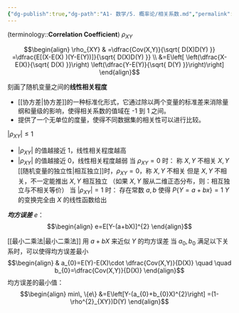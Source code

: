 ```yaml
---
{"dg-publish":true,"dg-path":"A1- 数学/5. 概率论/相关系数.md","permalink":"/A1- 数学/5. 概率论/相关系数/","dgPassFrontmatter":true,"noteIcon":"","created":"2024-05-21T15:20:28.546+08:00","updated":"2025-04-14T18:25:19.674+08:00"}
---
```


(terminology::**Correlation Coefficient**)   $\rho_{XY}$

$$\begin{align}
\rho_{XY} & =\dfrac{Cov(X,Y)}{\sqrt{ D(X)D(Y) }} =\dfrac{E[(X-E(X) )(Y-E(Y))]}{\sqrt{ D(X)D(Y) }} \\
&=E\left[ \left(\dfrac{X-E(X)}{\sqrt{ D(X) }}\right) \left(\dfrac{Y-E(Y)}{\sqrt{ D(Y) }}\right)\right]
\end{align}$$

刻画了随机变量之间的**线性相关程度**
- [[协方差\|协方差]]的一种标准化形式，它通过除以两个变量的标准差来消除量纲和量级的影响，使得相关系数的值域在 -1 到 1 之间。
- 提供了一个无单位的度量，使得不同数据集的相关性可以进行比较。


$|\rho_{XY}|\leq 1$
-  $|\rho_{XY}|$ 的值越接近 1，线性相关程度越高
-  $|\rho_{XY}|$ 的值越接近 0，线性相关程度越弱
当 $\rho_{XY}=0$ 时：
	称 $X,Y$ 不相关
	 $X,Y$ [[随机变量的独立性\|相互独立]]时，$\rho_{XY}=0$，称 $X,Y$ 不相关
	 但是 $X,Y$ 不相关，不一定能推出 $X,Y$ 相互独立
	（如果 $X,Y$ 服从二维正态分布，则：相互独立与不相关等价）
当 $\left\lvert  \rho_{XY} \right\rvert=1$ 时：
	存在常数 $a,b$ 使得 $P\left\{Y=a+bx \right\}=1$
	$Y$ 的变换完全由 $X$ 的线性函数给出


***均方误差*** $e$：
$$\begin{align}
e=E[Y-(a+bX)]^{2}
\end{align}$$


[[最小二乘法\|最小二乘法]]
用 $a+bX$ 来近似 $Y$ 的均方误差
当 $a_{0},b_{0}$ 满足以下关系时，可以使得均方误差最小
$$\begin{align}
 & a_{0}=E(Y)-E(X)\cdot \dfrac{Cov(X,Y)}{D(X)} \quad \quad  b_{0}=\dfrac{Cov(X,Y)}{D(X)}
\end{align}$$
均方误差的最小值：
$$\begin{align}
min\, \{e\} &=E\left[Y-(a_{0}+b_{0}X)^{2}\right] =(1-\rho^{2}_{XY})D(Y)
\end{align}$$

